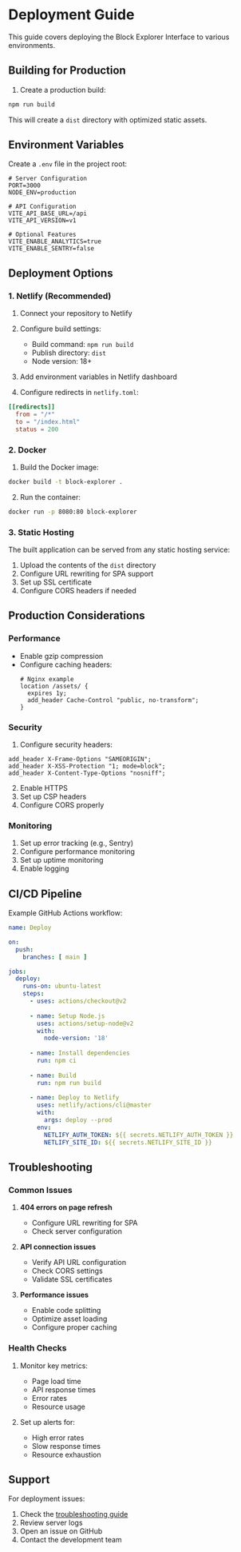 # Deployment Guide

This guide covers deploying the Block Explorer Interface to various environments.

## Building for Production

1. Create a production build:
```bash
npm run build
```

This will create a `dist` directory with optimized static assets.

## Environment Variables

Create a `.env` file in the project root:

```env
# Server Configuration
PORT=3000
NODE_ENV=production

# API Configuration
VITE_API_BASE_URL=/api
VITE_API_VERSION=v1

# Optional Features
VITE_ENABLE_ANALYTICS=true
VITE_ENABLE_SENTRY=false
```

## Deployment Options

### 1. Netlify (Recommended)

1. Connect your repository to Netlify
2. Configure build settings:
   - Build command: `npm run build`
   - Publish directory: `dist`
   - Node version: 18+

3. Add environment variables in Netlify dashboard

4. Configure redirects in `netlify.toml`:
```toml
[[redirects]]
  from = "/*"
  to = "/index.html"
  status = 200
```

### 2. Docker

1. Build the Docker image:
```bash
docker build -t block-explorer .
```

2. Run the container:
```bash
docker run -p 8080:80 block-explorer
```

### 3. Static Hosting

The built application can be served from any static hosting service:

1. Upload the contents of the `dist` directory
2. Configure URL rewriting for SPA support
3. Set up SSL certificate
4. Configure CORS headers if needed

## Production Considerations

### Performance

- Enable gzip compression
- Configure caching headers:
  ```nginx
  # Nginx example
  location /assets/ {
    expires 1y;
    add_header Cache-Control "public, no-transform";
  }
  ```

### Security

1. Configure security headers:
```nginx
add_header X-Frame-Options "SAMEORIGIN";
add_header X-XSS-Protection "1; mode=block";
add_header X-Content-Type-Options "nosniff";
```

2. Enable HTTPS
3. Set up CSP headers
4. Configure CORS properly

### Monitoring

1. Set up error tracking (e.g., Sentry)
2. Configure performance monitoring
3. Set up uptime monitoring
4. Enable logging

## CI/CD Pipeline

Example GitHub Actions workflow:

```yaml
name: Deploy

on:
  push:
    branches: [ main ]

jobs:
  deploy:
    runs-on: ubuntu-latest
    steps:
      - uses: actions/checkout@v2
      
      - name: Setup Node.js
        uses: actions/setup-node@v2
        with:
          node-version: '18'
          
      - name: Install dependencies
        run: npm ci
        
      - name: Build
        run: npm run build
        
      - name: Deploy to Netlify
        uses: netlify/actions/cli@master
        with:
          args: deploy --prod
        env:
          NETLIFY_AUTH_TOKEN: ${{ secrets.NETLIFY_AUTH_TOKEN }}
          NETLIFY_SITE_ID: ${{ secrets.NETLIFY_SITE_ID }}
```

## Troubleshooting

### Common Issues

1. **404 errors on page refresh**
   - Configure URL rewriting for SPA
   - Check server configuration

2. **API connection issues**
   - Verify API URL configuration
   - Check CORS settings
   - Validate SSL certificates

3. **Performance issues**
   - Enable code splitting
   - Optimize asset loading
   - Configure proper caching

### Health Checks

1. Monitor key metrics:
   - Page load time
   - API response times
   - Error rates
   - Resource usage

2. Set up alerts for:
   - High error rates
   - Slow response times
   - Resource exhaustion

## Support

For deployment issues:
1. Check the [troubleshooting guide](#troubleshooting)
2. Review server logs
3. Open an issue on GitHub
4. Contact the development team
